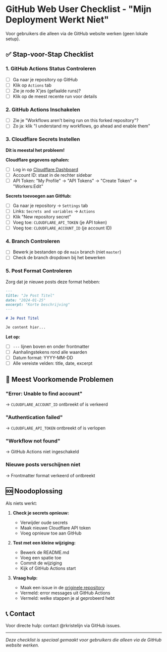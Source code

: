 # GitHub Web User Checklist - "Mijn Deployment Werkt Niet"

Voor gebruikers die alleen via de GitHub website werken (geen lokale setup).

## ✅ Stap-voor-Stap Checklist

### 1. GitHub Actions Status Controleren
- [ ] Ga naar je repository op GitHub
- [ ] Klik op `Actions` tab
- [ ] Zie je rode X'jes (gefaalde runs)?
- [ ] Klik op de meest recente run voor details

### 2. GitHub Actions Inschakelen
- [ ] Zie je "Workflows aren't being run on this forked repository"?
- [ ] Zo ja: klik "I understand my workflows, go ahead and enable them"

### 3. Cloudflare Secrets Instellen
**Dit is meestal het probleem!**

**Cloudflare gegevens ophalen:**
- [ ] Log in op [Cloudflare Dashboard](https://dash.cloudflare.com)
- [ ] Account ID: staat in de rechter sidebar
- [ ] API Token: "My Profile" → "API Tokens" → "Create Token" → "Workers:Edit"

**Secrets toevoegen aan GitHub:**
- [ ] Ga naar je repository → `Settings` tab
- [ ] Links: `Secrets and variables` → `Actions`
- [ ] Klik "New repository secret"
- [ ] Voeg toe: `CLOUDFLARE_API_TOKEN` (je API token)
- [ ] Voeg toe: `CLOUDFLARE_ACCOUNT_ID` (je account ID)

### 4. Branch Controleren
- [ ] Bewerk je bestanden op de `main` branch (niet `master`)
- [ ] Check de branch dropdown bij het bewerken

### 5. Post Format Controleren
Zorg dat je nieuwe posts deze format hebben:

```markdown
---
title: "Je Post Titel"
date: "2024-01-25"
excerpt: "Korte beschrijving"
---

# Je Post Titel

Je content hier...
```

**Let op:**
- [ ] `---` lijnen boven en onder frontmatter
- [ ] Aanhalingstekens rond alle waarden
- [ ] Datum format: YYYY-MM-DD
- [ ] Alle vereiste velden: title, date, excerpt

## 🚨 Meest Voorkomende Problemen

### "Error: Unable to find account"
→ `CLOUDFLARE_ACCOUNT_ID` ontbreekt of is verkeerd

### "Authentication failed" 
→ `CLOUDFLARE_API_TOKEN` ontbreekt of is verlopen

### "Workflow not found"
→ GitHub Actions niet ingeschakeld

### Nieuwe posts verschijnen niet
→ Frontmatter format verkeerd of ontbreekt

## 🆘 Noodoplossing

Als niets werkt:

1. **Check je secrets opnieuw:**
   - Verwijder oude secrets
   - Maak nieuwe Cloudflare API token
   - Voeg opnieuw toe aan GitHub

2. **Test met een kleine wijziging:**
   - Bewerk de README.md
   - Voeg een spatie toe
   - Commit de wijziging
   - Kijk of GitHub Actions start

3. **Vraag hulp:**
   - Maak een issue in de [originele repository](https://github.com/rkristelijn/next-blog/issues)
   - Vermeld: error messages uit GitHub Actions
   - Vermeld: welke stappen je al geprobeerd hebt

## 📞 Contact

Voor directe hulp: contact @rkristelijn via GitHub issues.

---

*Deze checklist is speciaal gemaakt voor gebruikers die alleen via de GitHub website werken.*
